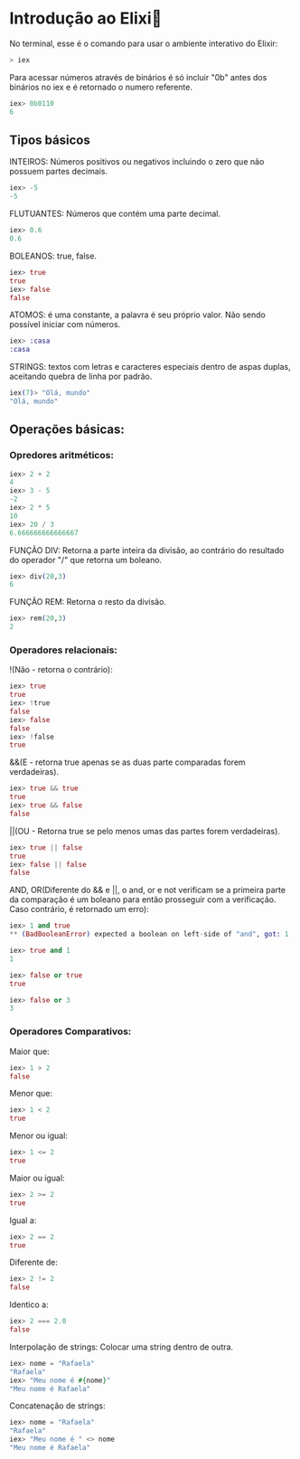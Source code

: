 # Introdução ao Elixi💜

No terminal, esse é o comando para usar o ambiente interativo do Elixir: 
```elixir
> iex
```

Para acessar números através de binários é só incluir "0b" antes dos binários no iex e é retornado o numero referente.
```elixir
iex> 0b0110
6
```
## Tipos básicos

INTEIROS: Números positivos ou negativos incluindo o zero que não possuem partes decimais.
```elixir
iex> -5
-5
```

FLUTUANTES: Números que contém uma parte decimal.
```elixir
iex> 0.6
0.6
```

BOLEANOS: true, false.
```elixir
iex> true
true
iex> false
false
```

ATOMOS: é uma constante, a palavra é seu próprio valor. Não sendo possível iniciar com números.
```elixir
iex> :casa
:casa
```

STRINGS: textos com letras e caracteres especiais dentro de aspas duplas, aceitando quebra de linha por padrão.
```elixir
iex(7)> "Olá, mundo"
"Olá, mundo"
```

## Operações básicas:

### Opredores aritméticos:
```elixir
iex> 2 + 2
4
iex> 3 - 5
-2
iex> 2 * 5
10
iex> 20 / 3   
6.666666666666667
```

FUNÇÃO DIV: Retorna a parte inteira da divisão, ao contrário do resultado do operador "/" que retorna um boleano.
```elixir
iex> div(20,3)
6
```

FUNÇÃO REM: Retorna o resto da divisão.
```elixir
iex> rem(20,3)
2
```

### Operadores relacionais:
!(Não - retorna o contrário):
```elixir
iex> true
true
iex> !true
false
iex> false
false
iex> !false
true
```

&&(E - retorna true apenas se as duas parte comparadas forem verdadeiras).
```elixir
iex> true && true
true
iex> true && false
false
```

||(OU - Retorna true se pelo menos umas das partes forem verdadeiras).
```elixir
iex> true || false
true
iex> false || false
false
```

AND, OR(Diferente do && e ||, o and, or e not verificam se a primeira parte da comparação é um boleano para então prosseguir com a verificação. Caso contrário, é retornado um erro):
```elixir
iex> 1 and true
** (BadBooleanError) expected a boolean on left-side of "and", got: 1

iex> true and 1
1

iex> false or true
true

iex> false or 3
3
```

### Operadores Comparativos:

Maior que:
```elixir
iex> 1 > 2
false
```

Menor que:
```elixir
iex> 1 < 2
true
```


Menor ou igual:
```elixir
iex> 1 <= 2
true
```


Maior ou igual:
```elixir
iex> 2 >= 2
true
```


Igual a:
```elixir
iex> 2 == 2
true
```


Diferente de:
```elixir
iex> 2 != 2
false
```


Identico a:
```elixir
iex> 2 === 2.0
false
```

Interpolação de strings: Colocar uma string dentro de outra.
```elixir
iex> nome = "Rafaela"
"Rafaela"
iex> "Meu nome é #{nome}"
"Meu nome é Rafaela"
```

Concatenação de strings:
```elixir
iex> nome = "Rafaela"
"Rafaela"
iex> "Meu nome é " <> nome
"Meu nome é Rafaela"
```